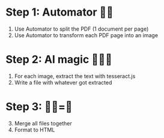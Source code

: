 # Step 1: Automator 🤖🔧

1. Use Automator to split the PDF (1 document per page)
2. Use Automator to transform each PDF page into an image

# Step 2: AI magic 🧠✨🔮

1. For each image, extract the text with tesseract.js
2. Write a file with whatever got extracted

# Step 3: 📄🔗=📕
3. Merge all files together
4. Format to HTML